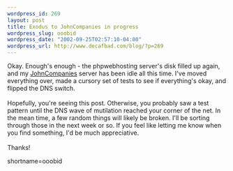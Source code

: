```yaml
--- 
wordpress_id: 269
layout: post
title: Exodus to JohnCompanies in progress
wordpress_slug: ooobid
wordpress_date: "2002-09-25T02:57:10-04:00"
wordpress_url: http://www.decafbad.com/blog/?p=269
---
```

Okay.  Enough's enough - the phpwebhosting server's disk filled up again, and my <a href="http://www.decafbad.com/twiki/bin/view/Main/JohnCompanies">JohnCompanies</a> server has been idle all this time.  I've moved everything over, made a cursory set of tests to see if everything's okay, and flipped the DNS switch.
<br /><br />
Hopefully, you're seeing this post.  Otherwise, you probably saw a test pattern until the DNS wave of mutilation reached your corner of the net.  In the mean time, a few random things will likely be broken.  I'll be sorting through those in the next week or so.  If you feel like letting me know when you find something, I'd be much appreciative.
<br /><br />
Thanks!
<!--more-->
shortname=ooobid
